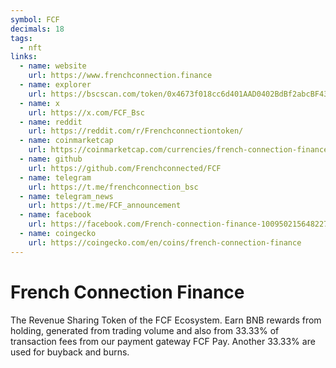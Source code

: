 ```yaml
---
symbol: FCF
decimals: 18
tags:
  - nft
links:
  - name: website
    url: https://www.frenchconnection.finance
  - name: explorer
    url: https://bscscan.com/token/0x4673f018cc6d401AAD0402BdBf2abcBF43dd69F3
  - name: x
    url: https://x.com/FCF_Bsc
  - name: reddit
    url: https://reddit.com/r/Frenchconnectiontoken/
  - name: coinmarketcap
    url: https://coinmarketcap.com/currencies/french-connection-finance/
  - name: github
    url: https://github.com/Frenchconnected/FCF
  - name: telegram
    url: https://t.me/frenchconnection_bsc
  - name: telegram_news
    url: https://t.me/FCF_announcement
  - name: facebook
    url: https://facebook.com/French-connection-finance-100950215648227/
  - name: coingecko
    url: https://coingecko.com/en/coins/french-connection-finance
---
```


# French Connection Finance

The Revenue Sharing Token of the FCF Ecosystem. Earn BNB rewards from holding, generated from trading volume and also from 33.33% of transaction fees from our payment gateway FCF Pay. Another 33.33% are used for buyback and burns.
